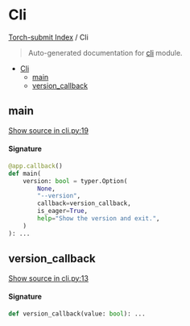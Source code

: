# Cli

[Torch-submit Index](./README.md#torch-submit-index) / Cli

> Auto-generated documentation for [cli](../torch_submit/cli.py) module.

- [Cli](#cli)
  - [main](#main)
  - [version_callback](#version_callback)

## main

[Show source in cli.py:19](../torch_submit/cli.py#L19)

#### Signature

```python
@app.callback()
def main(
    version: bool = typer.Option(
        None,
        "--version",
        callback=version_callback,
        is_eager=True,
        help="Show the version and exit.",
    )
): ...
```



## version_callback

[Show source in cli.py:13](../torch_submit/cli.py#L13)

#### Signature

```python
def version_callback(value: bool): ...
```